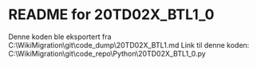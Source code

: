 # README for 20TD02X_BTL1_0
Denne koden ble eksportert fra C:\WikiMigration\git\code_dump\20TD02X_BTL1.md
Link til denne koden: C:\WikiMigration\git\code_repo\Python\20TD02X_BTL1_0.py
